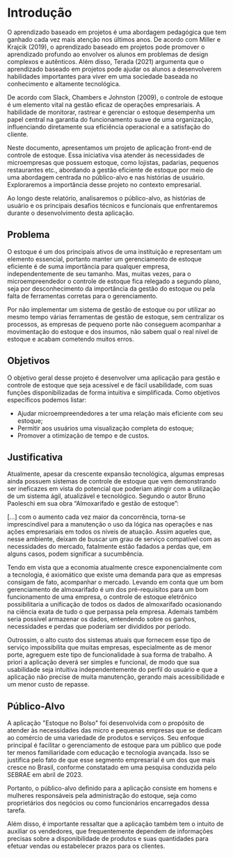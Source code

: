# Introdução

O aprendizado baseado em projetos é uma abordagem pedagógica que tem ganhado cada vez mais atenção nos últimos anos. De acordo com Miller e Krajcik (2019), o aprendizado baseado em projetos pode promover o aprendizado profundo ao envolver os alunos em problemas de design complexos e autênticos. Além disso, Terada (2021) argumenta que o aprendizado baseado em projetos pode ajudar os alunos a desenvolverem habilidades importantes para viver em uma sociedade baseada no conhecimento e altamente tecnológica. 

De acordo com Slack, Chambers e Johnston (2009), o controle de estoque é um elemento vital na gestão eficaz de operações empresariais. A habilidade de monitorar, rastrear e gerenciar o estoque desempenha um papel central na garantia do funcionamento suave de uma organização, influenciando diretamente sua eficiência operacional e a satisfação do cliente.    

Neste documento, apresentamos um projeto de aplicação front-end de controle de estoque. Essa iniciativa visa atender às necessidades de microempresas que possuem estoque, como lojistas, padarias, pequenos restaurantes etc., abordando a gestão eficiente de estoque por meio de uma abordagem centrada no público-alvo e nas histórias de usuário. Exploraremos a importância desse projeto no contexto empresarial.   

Ao longo deste relatório, analisaremos o público-alvo, as histórias de usuário e os principais desafios técnicos e funcionais que enfrentaremos durante o desenvolvimento desta aplicação.

## Problema

O estoque é um dos principais ativos de uma instituição e representam um elemento essencial, portanto manter um gerenciamento de estoque eficiente é de suma importância para qualquer empresa, independentemente de seu tamanho. Mas, muitas vezes, para o microempreendedor o controle de estoque fica relegado a segundo plano, seja por desconhecimento da importância da gestão do estoque ou pela falta de ferramentas corretas para o gerenciamento.

Por não implementar um sistema de gestão de estoque ou por utilizar ao mesmo tempo várias ferramentas de gestão de estoque, sem centralizar os processos, as empresas de pequeno porte não conseguem acompanhar a movimentação do estoque e dos insumos, não sabem qual o real nível de estoque e acabam cometendo muitos erros.


## Objetivos

O objetivo geral desse projeto é desenvolver uma aplicação para gestão e controle de estoque que seja acessível e de fácil usabilidade, com suas funções disponibilizadas de forma intuitiva e simplificada. 
Como objetivos específicos podemos listar: 

- Ajudar microempreendedores a ter uma relação mais eficiente com seu estoque; 
- Permitir aos usuários uma visualização completa do estoque; 
- Promover a otimização de tempo e de custos. 

## Justificativa

 

Atualmente, apesar da crescente expansão tecnológica, algumas empresas ainda possuem sistemas de controle de estoque que vem demonstrando ser ineficazes em vista do potencial que poderiam atingir com a utilização de um sistema ágil, atualizável e tecnológico. Segundo o autor Bruno Paoleschi em sua obra “Almoxarifado e gestão de estoque”: 

[...] com o aumento cada vez maior da concorrência, torna-se imprescindível para a manutenção o uso da lógica nas operações e nas ações empresariais em todos os níveis de atuação. Assim aqueles que, nesse ambiente, deixam de buscar um grau de serviço compatível com as necessidades do mercado, fatalmente estão fadados a perdas que, em alguns casos, podem significar a sucumbência. 

Tendo em vista que a economia atualmente cresce exponencialmente com a tecnologia, é axiomático que existe uma demanda para que as empresas consigam de fato, acompanhar o mercado. Levando em conta que um bom gerenciamento de almoxarifado é um dos pré-requisitos para um bom funcionamento de uma empresa, o controle de estoque eletrônico possibilitaria a unificação de todos os dados de almoxarifado ocasionando na ciência exata de tudo o que perpassa pela empresa. Ademais também seria possível armazenar os dados, entendendo sobre os ganhos, necessidades e perdas que poderiam ser divididos por período. 

Outrossim, o alto custo dos sistemas atuais que fornecem esse tipo de serviço impossibilita que muitas empresas, especialmente as de menor porte, agreguem este tipo de funcionalidade à sua forma de trabalho. A priori a aplicação deverá ser simples e funcional, de modo que sua usabilidade seja intuitiva independentemente do perfil do usuário e que a aplicação não precise de muita manutenção, gerando mais acessibilidade e um menor custo de repasse. 

 

## Público-Alvo

A aplicação "Estoque no Bolso" foi desenvolvida com o propósito de atender às necessidades das micro e pequenas empresas que se dedicam ao comércio de uma variedade de produtos e serviços. Seu enfoque principal é facilitar o gerenciamento de estoque para um público que pode ter menos familiaridade com educação e tecnologia avançada. Isso se justifica pelo fato de que esse segmento empresarial é um dos que mais cresce no Brasil, conforme constatado em uma pesquisa conduzida pelo SEBRAE em abril de 2023.

Portanto, o público-alvo definido para a aplicação consiste em homens e mulheres responsáveis pela administração do estoque, seja como proprietários dos negócios ou como funcionários encarregados dessa tarefa.

Além disso, é importante ressaltar que a aplicação também tem o intuito de auxiliar os vendedores, que frequentemente dependem de informações precisas sobre a disponibilidade de produtos e suas quantidades para efetuar vendas ou estabelecer prazos para os clientes.



